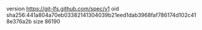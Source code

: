version https://git-lfs.github.com/spec/v1
oid sha256:441a804a70eb03382141304039b21eed1dab3968faf786174d102c418e376a2b
size 86190
